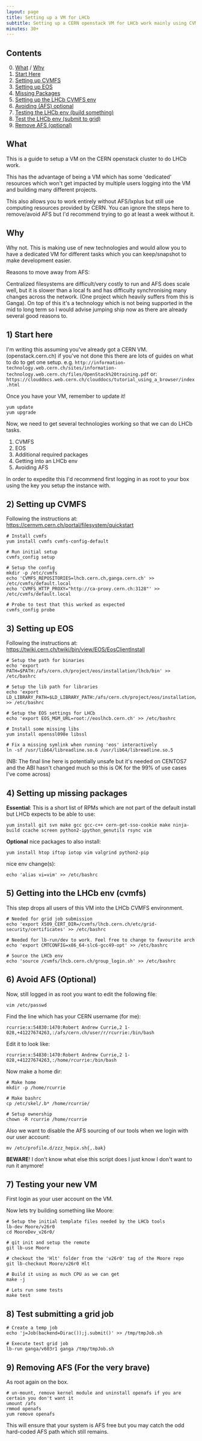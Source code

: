 ```yaml
---
layout: page
title: Setting up a VM for LHCb
subtitle: Setting up a CERN openstack VM for LHCb work mainly using CVMFS
minutes: 30+
---
```


## Contents

0. <a href="#what">What</a> / <a href="#why">Why</a>
1. <a href="#1-start-here">Start Here</a>
2. <a href="#2-setting-up-cvmfs">Setting up CVMFS</a>
3. <a href="#3-setting-up-eos">Setting up EOS</a>
4. <a href="#4-setting-up-missing-packages">Missing Packages</a>
5. <a href="#5-getting-into-the-lhcb-env-cvmfs">Setting up the LHCb CVMFS env</a>
6. <a href="#6-avoid-afs-optional">Avoiding (AFS) optional</a>
7. <a href="#7-testing-your-new-vm">Testing the LHCb env (build something)</a>
8. <a href="#8-test-submitting-a-grid-job">Test the LHCb env (submit to grid)</a>
9. <a href="#9-removing-afs-for-the-very-brave">Remove AFS (optional)</a>

## What

This is a guide to setup a VM on the CERN openstack cluster to do LHCb work.

This has the advantage of being a VM which has some 'dedicated' resources which won't get impacted by multiple users logging into the VM and building many different projects.

This also allows you to work entirely without AFS/lxplus but still use computing resources provided by CERN.
You can ignore the steps here to remove/avoid AFS but I'd recommend trying to go at least a week without it.

## Why

Why not. This is making use of new technologies and would allow you to have a dedicated VM for different tasks which you can keep/snapshot to make development easier.

Reasons to move away from AFS:

Centralized filesystems are difficult/very costly to run and AFS does scale well, but it is slower than a local fs and has difficulty synchronising many changes across the network.
(One project which heavily suffers from this is Ganga).
On top of this it's a technology which is not being supported in the mid to long term so I would advise jumping ship now as there are already several good reasons to.

## 1) Start here

I'm writing this assuming you've already got a CERN VM. (openstack.cern.ch) if you've not done this there are lots of guides on what to do to get one setup. e.g. `http://information-technology.web.cern.ch/sites/information-technology.web.cern.ch/files/OpenStack%20training.pdf`
or: `https://clouddocs.web.cern.ch/clouddocs/tutorial_using_a_browser/index.html`

Once you have your VM, remember to update it!
```[bash]
yum update
yum upgrade
```

Now, we need to get several technologies working so that we can do LHCb tasks.

 1. CVMFS
 2. EOS
 3. Additional required packages
 4. Getting into an LHCb env
 5. Avoiding AFS

In order to expedite this I'd recommend first logging in as root to your box using the key you setup the instance with.

## 2) Setting up CVMFS

Following the instructions at: https://cernvm.cern.ch/portal/filesystem/quickstart

```[bash]
# Install cvmfs
yum install cvmfs cvmfs-config-default

# Run initial setup
cvmfs_config setup

# Setup the config
mkdir -p /etc/cvmfs
echo 'CVMFS_REPOSITORIES=lhcb.cern.ch,ganga.cern.ch' >> /etc/cvmfs/default.local
echo 'CVMFS_HTTP_PROXY="http://ca-proxy.cern.ch:3128"' >> /etc/cvmfs/default.local

# Probe to test that this worked as expected
cvmfs_config probe
```

## 3) Setting up EOS

Following the instructions at: https://twiki.cern.ch/twiki/bin/view/EOS/EosClientInstall

```[bash]
# Setup the path for binaries
echo 'export PATH=$PATH:/afs/cern.ch/project/eos/installation/lhcb/bin' >> /etc/bashrc

# Setup the lib path for libraries
echo 'export LD_LIBRARY_PATH=$LD_LIBRARY_PATH:/afs/cern.ch/project/eos/installation/lhcb/lib64' >> /etc/bashrc

# Setup the EOS settings for LHCb
echo 'export EOS_MGM_URL=root://eoslhcb.cern.ch' >> /etc/bashrc

# Install some missing libs
yum install openssl098e libssl

# Fix a missing symlink when running 'eos' interactively
ln -sf /usr/lib64/libreadline.so.6 /usr/lib64/libreadline.so.5
```
(NB: The final line here is potentially unsafe but it's needed on CENTOS7 and the ABI hasn't changed much so this is OK for the 99% of use cases I've come across)


## 4) Setting up missing packages

**Essential**:
This is a short list of RPMs which are not part of the default install but LHCb expects to be able to use:
```[bash]
yum install git svn make gcc gcc-c++ cern-get-sso-cookie make ninja-build ccache screen python2-ipython_genutils rsync vim
```

**Optional**
nice packages to also install:
```[bash]
yum install htop iftop iotop vim valgrind python2-pip 
```
nice env change(s):
```[bash]
echo 'alias vi=vim' >> /etc/bashrc
```


## 5) Getting into the LHCb env (cvmfs)

This step drops all users of this VM into the LHCb CVMFS environment.
```[bash]
# Needed for grid job submission
echo 'export X509_CERT_DIR=/cvmfs/lhcb.cern.ch/etc/grid-security/certificates' >> /etc/bashrc

# Needed for lb-run/dev to work. Feel free to change to favourite arch
echo 'export CMTCONFIG=x86_64-slc6-gcc49-opt' >> /etc/bashrc

# Source the LHCb env
echo 'source /cvmfs/lhcb.cern.ch/group_login.sh' >> /etc/bashrc
```

## 6) Avoid AFS (Optional)

Now, still logged in as root you want to edit the following file:
```[bash]
vim /etc/passwd
```
Find the line which has your CERN username (for me):
```[bash]
rcurrie:x:54830:1470:Robert Andrew Currie,2 1-028,+41227674263,:/afs/cern.ch/user/r/rcurrie:/bin/bash
```
Edit it to look like:
```[bash]
rcurrie:x:54830:1470:Robert Andrew Currie,2 1-028,+41227674263,:/home/rcurrie:/bin/bash
```

Now make a home dir:
```[bash]
# Make home
mkdir -p /home/rcurrie

# Make bashrc
cp /etc/skel/.b* /home/rcurrie/

# Setup ownership
chown -R rcurrie /home/rcurrie
```

Also we want to disable the AFS sourcing of our tools when we login with our user account:
```
mv /etc/profile.d/zzz_hepix.sh{,.bak}
```
**BEWARE**! I don't know what else this script does I just know I don't want to run it anymore!

## 7) Testing your new VM

First login as your user account on the VM.

Now lets try building something like Moore:
```[bash]
# Setup the initial template files needed by the LHCb tools
lb-dev Moore/v26r0
cd MooreDev_v26r0/

# git init and setup the remote
git lb-use Moore

# checkout the 'Hlt' folder from the 'v26r0' tag of the Moore repo
git lb-checkout Moore/v26r0 Hlt

# Build it using as much CPU as we can get
make -j

# Lets run some tests
make test
```

## 8) Test submitting a grid job

```[bash]
# Create a temp job
echo 'j=Job(backend=Dirac());j.submit()' >> /tmp/tmpJob.sh

# Execute test grid job
lb-run ganga/v603r1 ganga /tmp/tmpJob.sh
```

## 9) Removing AFS (For the very brave)

As root again on the box.
```
# un-mount, remove kernel module and uninstall openafs if you are certain you don't want it
umount /afs
rmmod openafs
yum remove openafs
```

This will ensure that your system is AFS free but you may catch the odd hard-coded AFS path which still remains.
